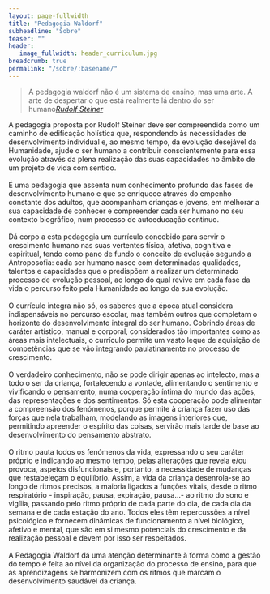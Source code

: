 ```yaml
---
layout: page-fullwidth
title: "Pedagogia Waldorf"
subheadline: "Sobre"
teaser: ""
header:
   image_fullwidth: header_curriculum.jpg
breadcrumb: true
permalink: "/sobre/:basename/"
---
```

> <span class="teaser">A pedagogia waldorf não é um sistema de ensino, mas uma arte. A arte de despertar o que está realmente lá dentro do ser humano</span><cite>[Rudolf Steiner][1]</cite>

A pedagogia proposta por Rudolf Steiner deve ser compreendida como um caminho de edificação holística que, respondendo às necessidades de desenvolvimento individual e, ao mesmo tempo, da evolução desejável da Humanidade, ajude o ser humano a contribuir conscientemente para essa evolução através da plena realização das suas capacidades no âmbito de um projeto de vida com sentido.<br><br>
É uma pedagogia que assenta num conhecimento profundo das fases de desenvolvimento humano e que se enriquece através do empenho constante dos adultos, que acompanham crianças e jovens, em melhorar a sua capacidade de conhecer e compreender cada ser humano no seu contexto biográfico, num processo de autoeducação contínuo.<br><br>
Dá corpo a esta pedagogia um currículo concebido para servir o crescimento humano nas suas vertentes física, afetiva, cognitiva e espiritual, tendo como pano de fundo o conceito de evolução segundo a Antroposofia: cada ser humano nasce com determinadas qualidades, talentos e capacidades que o predispõem a realizar um determinado processo de evolução pessoal, ao longo do qual revive em cada fase da vida o percurso feito pela Humanidade ao longo da sua evolução.<br><br>
O currículo integra não só, os saberes que a época atual considera indispensáveis no percurso escolar, mas também outros que completam o horizonte do desenvolvimento integral do ser humano. Cobrindo áreas de caráter artístico, manual e corporal, considerados tão importantes como as áreas mais intelectuais, o currículo permite um vasto leque de aquisição de competências que se vão integrando paulatinamente no processo de crescimento.<br><br>
O verdadeiro conhecimento, não se pode dirigir apenas ao intelecto, mas a todo o ser da criança, fortalecendo a vontade, alimentando o sentimento e vivificando o pensamento, numa cooperação íntima do mundo das ações, das representações e dos sentimentos. Só esta cooperação pode alimentar a compreensão dos fenómenos, porque permite à criança fazer uso das forças que nela trabalham, modelando as imagens interiores que, permitindo apreender o espírito das coisas, servirão mais tarde de base ao desenvolvimento do pensamento abstrato.<br><br>
O ritmo pauta todos os fenómenos da vida, expressando o seu caráter próprio e indicando ao mesmo tempo, pelas alterações que revela e/ou provoca, aspetos disfuncionais e, portanto, a necessidade de mudanças que restabeleçam o equilíbrio. Assim, a vida da criança desenrola-se ao longo de ritmos precisos, a maioria ligados a funções vitais, desde o ritmo respiratório - inspiração, pausa, expiração, pausa...- ao ritmo do sono e vigília, passando pelo ritmo próprio de cada parte do dia, de cada dia da semana e de cada estação do ano. Todos eles têm repercussões a nível psicológico e fornecem dinâmicas de funcionamento a nível biológico, afetivo e mental, que são em si mesmo potenciais do crescimento e da realização pessoal e devem por isso ser respeitados.<br><br>
A Pedagogia Waldorf dá uma atenção determinante à forma como a gestão do tempo é feita ao nível da organização do processo de ensino, para que as aprendizagens se harmonizem com os ritmos que marcam o desenvolvimento saudável da criança.

[1]: https://pt.wikipedia.org/wiki/Rudolf_Steiner
